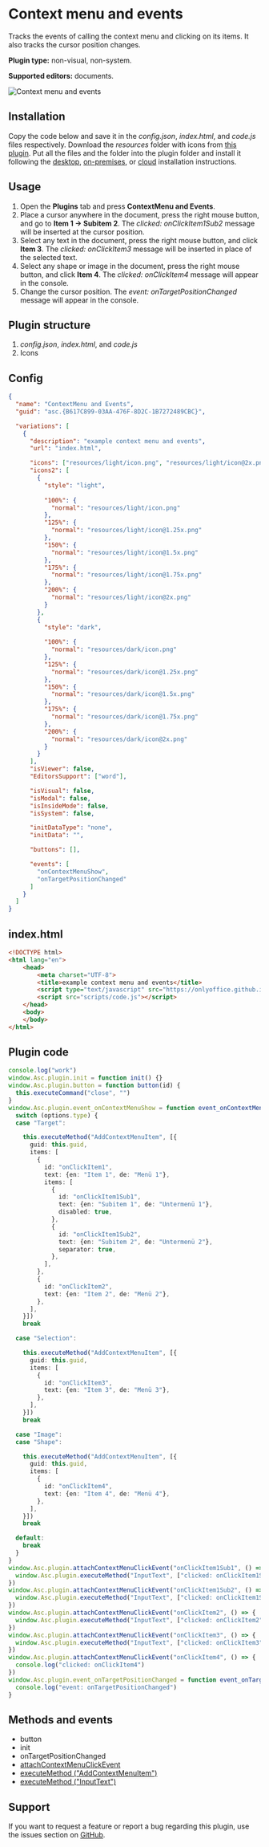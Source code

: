 # Context menu and events

Tracks the events of calling the context menu and clicking on its items. It also tracks the cursor position changes.

**Plugin type:** non-visual, non-system.

**Supported editors:** documents.

![Context menu and events](/assets/images/plugins/gifs/context-menu-and-events.gif)

## Installation

Copy the code below and save it in the *config.json*, *index.html*, and *code.js* files respectively. Download the *resources* folder with icons from [this plugin](https://github.com/ONLYOFFICE/sdkjs-plugins/tree/master/example_customfields_add/resources). Put all the files and the folder into the plugin folder and install it following the [desktop](/docs/plugin-and-macros/tutorials/installing/onlyoffice-desktop-editors.md), [on-premises](/docs/plugin-and-macros/tutorials/installing/onlyoffice-docs-on-premises.md), or [cloud](/docs/plugin-and-macros/tutorials/installing/onlyoffice-cloud.md) installation instructions.

## Usage

1. Open the **Plugins** tab and press **ContextMenu and Events**.
2. Place a cursor anywhere in the document, press the right mouse button, and go to **Item 1 -> Subitem 2**. The *clicked: onClickItem1Sub2* message will be inserted at the cursor position.
3. Select any text in the document, press the right mouse button, and click **Item 3**. The *clicked: onClickItem3* message will be inserted in place of the selected text.
4. Select any shape or image in the document, press the right mouse button, and click **Item 4**. The *clicked: onClickItem4* message will appear in the console.
5. Change the cursor position. The *event: onTargetPositionChanged* message will appear in the console.

## Plugin structure

1. *config.json*, *index.html*, and *code.js*
2. Icons

## Config

``` json
{
  "name": "ContextMenu and Events",
  "guid": "asc.{B617C899-03AA-476F-8D2C-1B7272489CBC}",

  "variations": [
    {
      "description": "example context menu and events",
      "url": "index.html",

      "icons": ["resources/light/icon.png", "resources/light/icon@2x.png"],
      "icons2": [
        {
          "style": "light",
                    
          "100%": {
            "normal": "resources/light/icon.png"
          },
          "125%": {
            "normal": "resources/light/icon@1.25x.png"
          },
          "150%": {
            "normal": "resources/light/icon@1.5x.png"
          },
          "175%": {
            "normal": "resources/light/icon@1.75x.png"
          },
          "200%": {
            "normal": "resources/light/icon@2x.png"
          }
        },
        {
          "style": "dark",
                    
          "100%": {
            "normal": "resources/dark/icon.png"
          },
          "125%": {
            "normal": "resources/dark/icon@1.25x.png"
          },
          "150%": {
            "normal": "resources/dark/icon@1.5x.png"
          },
          "175%": {
            "normal": "resources/dark/icon@1.75x.png"
          },
          "200%": {
            "normal": "resources/dark/icon@2x.png"
          }
        }
      ],
      "isViewer": false,
      "EditorsSupport": ["word"],

      "isVisual": false,
      "isModal": false,
      "isInsideMode": false,
      "isSystem": false,

      "initDataType": "none",
      "initData": "",

      "buttons": [],

      "events": [
        "onContextMenuShow",
        "onTargetPositionChanged"
      ]
    }
  ]
}
```

## index.html

``` html
<!DOCTYPE html>
<html lang="en">
    <head>
        <meta charset="UTF-8">
        <title>example context menu and events</title>
        <script type="text/javascript" src="https://onlyoffice.github.io/sdkjs-plugins/v1/plugins.js"></script>    
        <script src="scripts/code.js"></script>
    </head>
    <body>
    </body>
</html>
```

## Plugin code

``` ts
console.log("work")
window.Asc.plugin.init = function init() {}
window.Asc.plugin.button = function button(id) {
  this.executeCommand("close", "")
}
window.Asc.plugin.event_onContextMenuShow = function event_onContextMenuShow(options) {
  switch (options.type) {
  case "Target":

    this.executeMethod("AddContextMenuItem", [{
      guid: this.guid,
      items: [
        {
          id: "onClickItem1",
          text: {en: "Item 1", de: "Menü 1"},
          items: [
            {
              id: "onClickItem1Sub1",
              text: {en: "Subitem 1", de: "Untermenü 1"},
              disabled: true,
            },
            {
              id: "onClickItem1Sub2",
              text: {en: "Subitem 2", de: "Untermenü 2"},
              separator: true,
            },
          ],
        },
        {
          id: "onClickItem2",
          text: {en: "Item 2", de: "Menü 2"},
        },
      ],
    }])
    break

  case "Selection":

    this.executeMethod("AddContextMenuItem", [{
      guid: this.guid,
      items: [
        {
          id: "onClickItem3",
          text: {en: "Item 3", de: "Menü 3"},
        },
      ],
    }])
    break

  case "Image":
  case "Shape":

    this.executeMethod("AddContextMenuItem", [{
      guid: this.guid,
      items: [
        {
          id: "onClickItem4",
          text: {en: "Item 4", de: "Menü 4"},
        },
      ],
    }])
    break

  default:
    break
  }
}
window.Asc.plugin.attachContextMenuClickEvent("onClickItem1Sub1", () => {
  window.Asc.plugin.executeMethod("InputText", ["clicked: onClickItem1Sub1"])
})
window.Asc.plugin.attachContextMenuClickEvent("onClickItem1Sub2", () => {
  window.Asc.plugin.executeMethod("InputText", ["clicked: onClickItem1Sub2"])
})
window.Asc.plugin.attachContextMenuClickEvent("onClickItem2", () => {
  window.Asc.plugin.executeMethod("InputText", ["clicked: onClickItem2"])
})
window.Asc.plugin.attachContextMenuClickEvent("onClickItem3", () => {
  window.Asc.plugin.executeMethod("InputText", ["clicked: onClickItem3"])
})
window.Asc.plugin.attachContextMenuClickEvent("onClickItem4", () => {
  console.log("clicked: onClickItem4")
})
window.Asc.plugin.event_onTargetPositionChanged = function event_onTargetPositionChanged() {
  console.log("event: onTargetPositionChanged")
}
```

## Methods and events

- button
- init
- onTargetPositionChanged
- [attachContextMenuClickEvent](/docs/plugin-and-macros/customization/context-menu.md#clicking-a-context-menu-item)
- [executeMethod ("AddContextMenuItem")](/docs/plugin-and-macros/customization/context-menu.md#creating-a-context-menu-item)
- [executeMethod ("InputText")](/docs/plugin-and-macros/interacting-with-editors/text-document-api/Methods/InputText.md)

## Support

If you want to request a feature or report a bug regarding this plugin, use the issues section on [GitHub](https://github.com/ONLYOFFICE/sdkjs-plugins/issues).
